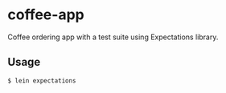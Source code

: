 # coffee-app

Coffee ordering app with a test suite using Expectations library. 

## Usage


    $ lein expectations
